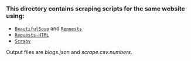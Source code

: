 ### This directory contains scraping scripts for the same website using:

- [`BeautifulSoup`](https://beautiful-soup-4.readthedocs.io/en/latest/) and [`Requests`](https://docs.python-requests.org/en/master/)
- [`Requests-HTML`](https://docs.python-requests.org/projects/requests-html/en/latest/)
- [`Scrapy`](https://docs.scrapy.org/en/latest/index.html)

Output files are _blogs.json_ and _scrape.csv.numbers_.
